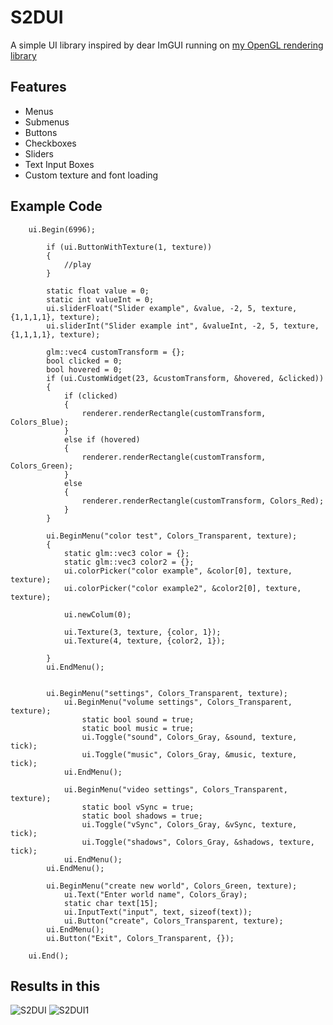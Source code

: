 # S2DUI
A simple UI library inspired by dear ImGUI running on [my OpenGL rendering library](https://github.com/oliwerdahlin/S2DGL)

## Features
+ Menus
+ Submenus
+ Buttons
+ Checkboxes
+ Sliders
+ Text Input Boxes
+ Custom texture and font loading

## Example Code
```
	ui.Begin(6996);

		if (ui.ButtonWithTexture(1, texture))
		{
			//play
		}

		static float value = 0;
		static int valueInt = 0;
		ui.sliderFloat("Slider example", &value, -2, 5, texture, {1,1,1,1}, texture);
		ui.sliderInt("Slider example int", &valueInt, -2, 5, texture, {1,1,1,1}, texture);

		glm::vec4 customTransform = {};
		bool clicked = 0;
		bool hovered = 0;
		if (ui.CustomWidget(23, &customTransform, &hovered, &clicked))
		{
			if (clicked)
			{
				renderer.renderRectangle(customTransform, Colors_Blue);
			}
			else if (hovered)
			{
				renderer.renderRectangle(customTransform, Colors_Green);
			}
			else
			{
				renderer.renderRectangle(customTransform, Colors_Red);
			}
		}

		ui.BeginMenu("color test", Colors_Transparent, texture);
		{
			static glm::vec3 color = {};
			static glm::vec3 color2 = {};
			ui.colorPicker("color example", &color[0], texture, texture);
			ui.colorPicker("color example2", &color2[0], texture, texture);

			ui.newColum(0);

			ui.Texture(3, texture, {color, 1});
			ui.Texture(4, texture, {color2, 1});
		
		}
		ui.EndMenu();


		ui.BeginMenu("settings", Colors_Transparent, texture);
			ui.BeginMenu("volume settings", Colors_Transparent, texture);
				static bool sound = true;
				static bool music = true;
				ui.Toggle("sound", Colors_Gray, &sound, texture, tick);
				ui.Toggle("music", Colors_Gray, &music, texture, tick);
			ui.EndMenu();

			ui.BeginMenu("video settings", Colors_Transparent, texture);
				static bool vSync = true;
				static bool shadows = true;
				ui.Toggle("vSync", Colors_Gray, &vSync, texture, tick);
				ui.Toggle("shadows", Colors_Gray, &shadows, texture, tick);
			ui.EndMenu();
		ui.EndMenu();

		ui.BeginMenu("create new world", Colors_Green, texture);
			ui.Text("Enter world name", Colors_Gray);
			static char text[15];
			ui.InputText("input", text, sizeof(text));
			ui.Button("create", Colors_Transparent, texture);
		ui.EndMenu();
		ui.Button("Exit", Colors_Transparent, {});

	ui.End();
```
## Results in this
![S2DUI](https://github.com/oliwerdahlin/S2DUI/assets/45284364/f5c11a49-3478-43e3-86f1-c3970c8105ba)
![S2DUI1](https://github.com/oliwerdahlin/S2DUI/assets/45284364/b8d5eb34-6014-4cec-a7d0-5b0693c43973)

